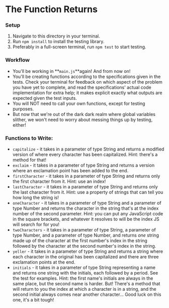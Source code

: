 # The Function Returns

### Setup

1. Navigate to this directory in your terminal.
2. Run `npm install` to install the testing library.
3. Preferably in a full-screen terminal, run `npm test` to start testing.


### Workflow

* You'll be working in **`main.js`**again! And from now on!
* You'll be creating functions according to the specifications given in the tests. Check your terminal for feedback on which aspect of the problem you have yet to complete, and read the specifications' actual code implementation for extra help; it makes explicit exactly what outputs are expected given the test inputs.
* You will NOT need to call your own functions, except for testing purposes.
* But now that we're out of the dark dark realm where global variables slither, we won't need to worry about messing things up by testing, either!


### Functions to Write:


* `capitalize` - it takes in a parameter of type String and returns a modified version of where every character has been capitalized. Hint: there's a method for that!
* `exclaim` - it takes in a parameter of type String and returns a version where an exclamation point has been added to the end.
* `firstCharacter` - it takes in a parameter of type String and returns only the first character from it. Hint: use an index!
* `lastCharacter` - it takes in a parameter of type String and returns only the last character from it. Hint: use a property of strings that can tell you how long the string is!
* `oneCharacter` - it takes in a parameter of type String and a parameter of type Number and returns the character in the string that's at the index number of the second parameter. Hint: you can put any JavaScript code in the square brackets, and whatever it resolves to will be the index JS will search for for you!
* `twoCharacters` - it takes in a parameter of type String, a parameter of type Number, and a parameter of type Number, and returns *one* string made up of the character at the first number's index in the string followed by the character at the second number's index in the string.
* `yeller` - it takes in a parameter of type String and returns a string where each character in the original has been capitalized and there are three exclamation points at the end.
* `initials` - it takes in a parameter of type String representing a name and returns one string with the initials, each followed by a period. See the test for examples. Hint: the first name's initials are always in the same place, but the second name is harder. But! There's a method that will return to you the index at which a character is in a string, and the second initial always comes near another character... Good luck on this one, it's a bit tough!